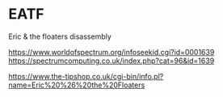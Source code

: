 # EATF
Eric & the floaters disassembly

https://www.worldofspectrum.org/infoseekid.cgi?id=0001639
https://spectrumcomputing.co.uk/index.php?cat=96&id=1639

https://www.the-tipshop.co.uk/cgi-bin/info.pl?name=Eric%20%26%20the%20Floaters